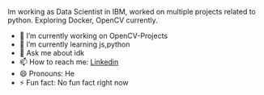 Im working as Data Scientist in IBM, worked on multiple projects related to python. Exploring Docker, OpenCV currently.


- 🔭 I’m currently working on OpenCV-Projects
- 🌱 I’m currently learning js,python
- 💬 Ask me about idk
- 📫 How to reach me: [Linkedin](https://www.linkedin.com/in/yashj302/)
- 😄 Pronouns: He
- ⚡ Fun fact: No fun fact right now
